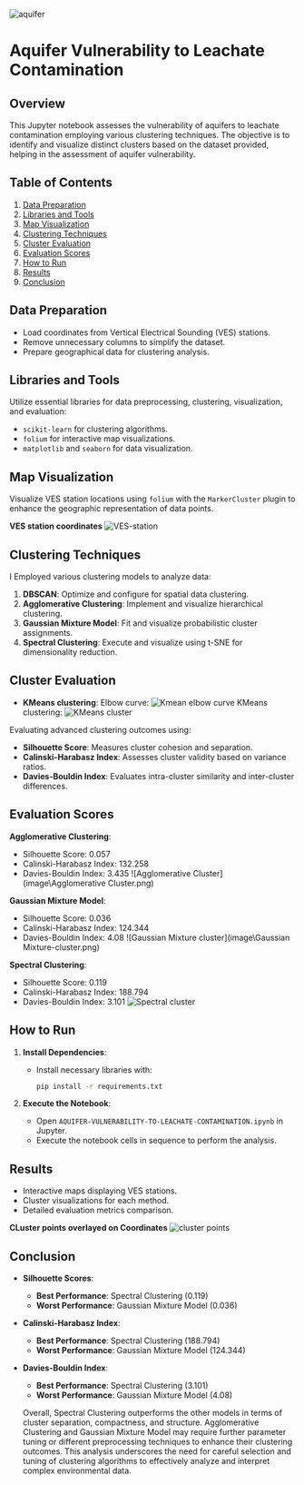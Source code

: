 ![aquifer](image/aquifer-vulnerability.jpg)

# Aquifer Vulnerability to Leachate Contamination

## Overview

This Jupyter notebook assesses the vulnerability of aquifers to leachate contamination employing various clustering techniques. The objective is to identify and visualize distinct clusters based on the dataset provided, helping in the assessment of aquifer vulnerability.

## Table of Contents

1. [Data Preparation](#data-preparation)
2. [Libraries and Tools](#libraries-and-tools)
3. [Map Visualization](#map-visualization)
4. [Clustering Techniques](#clustering-techniques)
5. [Cluster Evaluation](#cluster-evaluation)
6. [Evaluation Scores](#evaluation-scores)
7. [How to Run](#how-to-run)
8. [Results](#results)
9. [Conclusion](#conclusion)

## Data Preparation

- Load coordinates from Vertical Electrical Sounding (VES) stations.
- Remove unnecessary columns to simplify the dataset.
- Prepare geographical data for clustering analysis.

## Libraries and Tools

Utilize essential libraries for data preprocessing, clustering, visualization, and evaluation:
  - `scikit-learn` for clustering algorithms.
  - `folium` for interactive map visualizations.
  - `matplotlib` and `seaborn` for data visualization.

## Map Visualization

Visualize VES station locations using `folium` with the `MarkerCluster` plugin to enhance the geographic representation of data points.

**VES station coordinates**
![VES-station](image/VES-station-coordinates.png)

## Clustering Techniques

I Employed various clustering models to analyze data:
1. **DBSCAN**: Optimize and configure for spatial data clustering.
2. **Agglomerative Clustering**: Implement and visualize hierarchical clustering.
3. **Gaussian Mixture Model**: Fit and visualize probabilistic cluster assignments.
4. **Spectral Clustering**: Execute and visualize using t-SNE for dimensionality reduction.


## Cluster Evaluation
- **KMeans clustering**:
Elbow curve:
![Kmean elbow curve](image/elbow-curve-plot.png)
KMeans clustering:
![KMeans cluster](image/KMeans-cluster.png)

Evaluating advanced clustering outcomes using:
- **Silhouette Score**: Measures cluster cohesion and separation.
- **Calinski-Harabasz Index**: Assesses cluster validity based on variance ratios.
- **Davies-Bouldin Index**: Evaluates intra-cluster similarity and inter-cluster differences.

## Evaluation Scores

**Agglomerative Clustering**:
  - Silhouette Score: 0.057
  - Calinski-Harabasz Index: 132.258
  - Davies-Bouldin Index: 3.435
![Agglomerative Cluster](image\Agglomerative Cluster.png)

**Gaussian Mixture Model**:
  - Silhouette Score: 0.036
  - Calinski-Harabasz Index: 124.344
  - Davies-Bouldin Index: 4.08
![Gaussian Mixture cluster](image\Gaussian Mixture-cluster.png)

**Spectral Clustering**:
  - Silhouette Score: 0.119
  - Calinski-Harabasz Index: 188.794
  - Davies-Bouldin Index: 3.101
![Spectral cluster](image/spectral-cluster.png)
## How to Run

1. **Install Dependencies**:
    - Install necessary libraries with:
      ```bash
      pip install -r requirements.txt
      ```

2. **Execute the Notebook**:
    - Open `AQUIFER-VULNERABILITY-TO-LEACHATE-CONTAMINATION.ipynb` in Jupyter.
    - Execute the notebook cells in sequence to perform the analysis.

## Results

- Interactive maps displaying VES stations.
- Cluster visualizations for each method.
- Detailed evaluation metrics comparison.

**CLuster points overlayed on Coordinates**
![cluster points](image/Mapped-clusters-on-stations.png)

## Conclusion

- **Silhouette Scores**:
  - **Best Performance**: Spectral Clustering (0.119)
  - **Worst Performance**: Gaussian Mixture Model (0.036)

- **Calinski-Harabasz Index**:
  - **Best Performance**: Spectral Clustering (188.794)
  - **Worst Performance**: Gaussian Mixture Model (124.344)

- **Davies-Bouldin Index**:
  - **Best Performance**: Spectral Clustering (3.101)
  - **Worst Performance**: Gaussian Mixture Model (4.08)

  Overall, Spectral Clustering outperforms the other models in terms of cluster separation, compactness, and structure. Agglomerative Clustering and Gaussian Mixture Model may require further parameter tuning or different preprocessing techniques to enhance their clustering outcomes. This analysis underscores the need for careful selection and tuning of clustering algorithms to effectively analyze and interpret complex environmental data.
